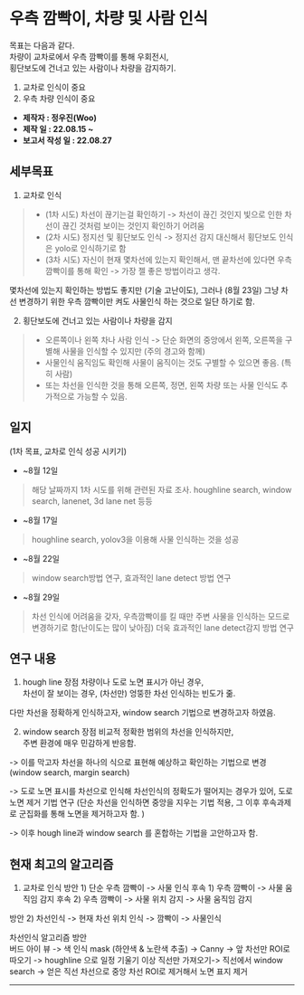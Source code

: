 # 우측 깜빡이, 차량 및 사람 인식
목표는 다음과 같다.   
차량이 교차로에서 우측 깜빡이를 통해 우회전시,    
횡단보도에 건너고 있는 사람이나 차량을 감지하기.   
1. 교차로 인식이 중요
2. 우측 차량 인식이 중요

* **제작자 : 정우진(Woo)**
* **제작 일 : 22.08.15 ~**
* **보고서 작성 일 : 22.08.27**


## 세부목표

1. 교차로 인식
>  - (1차 시도) 차선이 끊기는걸 확인하기 
>  -> 차선이 끊긴 것인지 빛으로 인한 차선이 끊긴 것처럼 보이는 것인지 확인하기 어려움
>  - (2차 시도) 정지선 및 횡단보도 인식
>  -> 정지선 감지 대신해서 횡단보도 인식은 yolo로 인식하기로 함
>  - (3차 시도) 자신이 현재 몇차선에 있는지 확인해서, 맨 끝차선에 있다면 우측 깜빡이를 통해 확인
>  -> 가장 젤 좋은 방법이라고 생각. 

몇차선에 있는지 확인하는 방법도 좋지만 (기술 고난이도), 그러나 (8월 23일) 그냥 차선 변경하기 위한 우측 깜빡이만 켜도 사물인식 하는 것으로 일단 하기로 함.    

2. 횡단보도에 건너고 있는 사람이나 차량을 감지
> - 오른쪽이나 왼쪽 차나 사람 인식
> -> 단순 화면의 중앙에서 왼쪽, 오른쪽을 구별해 사물을 인식할 수 있지만 (주의 경고와 함께)
> - 사물인식 움직임도 확인해 사물이 움직이는 것도 구별할 수 있으면 좋음. (특히 사람)
> - 또는 차선을 인식한 것을 통해 오른쪽, 정면, 왼쪽 차량 또는 사물 인식도 추가적으로 가능할 수 있음. 



## 일지
(1차 목표, 교차로 인식 성공 시키기)
* ~8월 12일
> 해당 날짜까지 1차 시도를 위해 관련된 자료 조사. 
> houghline search, window search, lanenet, 3d lane net 등등

* ~8월 17일
> houghline search, yolov3을 이용해 사물 인식하는 것을 성공

* ~8월 22일
> window search방법 연구, 효과적인 lane detect 방법 연구

* ~8월 29일
> 차선 인식에 어려움을 갖자, 우측깜빡이를 킬 때만 주변 사물을 인식하는 모드로 변경하기로 함(난이도는 많이 낮아짐)
> 더욱 효과적인 lane detect감지 방법 연구

## 연구 내용
1) hough line 장점
차량이나 도로 노면 표시가 아닌 경우,   
차선이 잘 보이는 경우, (차선만) 엉뚱한 차선 인식하는 빈도가 줆.   

다만 차선을 정확하게 인식하고자, window search 기법으로 변경하고자 하였음. 

2) window search 장점
비교적 정확한 범위의 차선을 인식하지만,   
주변 환경에 매우 민감하게 반응함.   

-> 이를 막고자 차선을 하나의 식으로 표현해 예상하고 확인하는 기법으로 변경
(window search, margin search)

-> 도로 노면 표시를 차선으로 인식해 차선인식의 정확도가 떨어지는 경우가 있어, 도로 노면 제거 기법 연구
(단순 차선을 인식하면 중앙을 지우는 기법 적용, 그 이후 후속과제로 군집화를 통해 노면을 제거하고자 함. )

-> 이후 hough line과 window search 를 혼합하는 기법을 고안하고자 함. 

## 현재 최고의 알고리즘
1. 교차로 인식
방안 1) 단순 우측 깜빡이 -> 사물 인식
후속 1) 우측 깜빡이 -> 사물 움직임 감지
후속 2) 우측 깜빡이 -> 사물 위치 감지 -> 사물 움직임 감지

방안 2) 차선인식 -> 현재 차선 위치 인식 -> 깜빡이 -> 사물인식   

차선인식 알고리즘 방안   
버드 아이 뷰 -> 색 인식 mask (하얀색 & 노란색 추출) -> Canny -> 앞 차선만 ROI로 따오기 -> houghline 으로 일정 기울기 이상 직선만 가져오기-> 직선에서 window search -> 얻은 직선 차선으로 중앙 차선 ROI로 제거해서 노면 표지 제거 

---------------------------------------------------------
